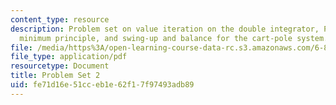 ```yaml
---
content_type: resource
description: Problem set on value iteration on the double integrator, Pontryagin's
  minimum principle, and swing-up and balance for the cart-pole system.
file: /media/https%3A/open-learning-course-data-rc.s3.amazonaws.com/6-832-underactuated-robotics-spring-2009/fe71d16e51cceb1e62f17f97493adb89_MIT6_832s09_pset02.pdf
file_type: application/pdf
resourcetype: Document
title: Problem Set 2
uid: fe71d16e-51cc-eb1e-62f1-7f97493adb89
---
```

